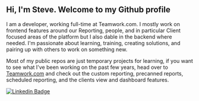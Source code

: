 <h2>Hi, I'm Steve. Welcome to my Github profile </h2>



I am a developer, working full-time at Teamwork.com. I mostly work on frontend features around our Reporting, people, and in particular Client focused areas of the platform but I also dable in the backend where needed. I'm passionate about learning, training, creating solutions, and pairing up with others to work on something new. 

Most of my public repos are just temporary projects for learning, if you want to see what I've been working on the past few years, head over to [Teamwork.com](https://www.teamwork.com/product/reporting/) and check out the custom reporting, precanned reports, scheduled reporting, and the clients view and dashboard features. 

[![Linkedin Badge](https://img.shields.io/badge/-SteveWalsh-blue?style=flat-square&logo=Linkedin&logoColor=white&link=https://www.linkedin.com/in/steve-walsh/)](https://www.linkedin.com/in/steve-walsh/) 

